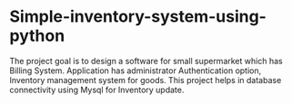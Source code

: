 # Simple-inventory-system-using-python
The project goal is to design a software for small supermarket which has Billing System.
Application has administrator Authentication option, Inventory management system for goods.
This project helps in database connectivity using Mysql for Inventory update.
